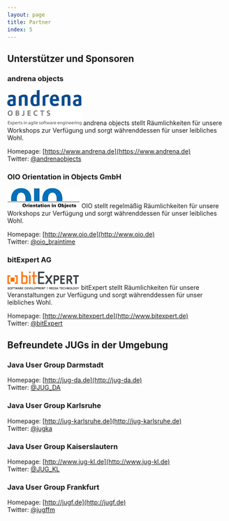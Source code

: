 ```yaml
---
layout: page
title: Partner
index: 5
---
```


## Unterstützer und Sponsoren

### andrena objects 

<img src="/public/img/andrena-logo.png" />
andrena objects stellt Räumlichkeiten für unsere Workshops zur Verfügung und sorgt währenddessen für unser leibliches Wohl.
 
Homepage: [https://www.andrena.de](https://www.andrena.de)<br />
Twitter:  [@andrenaobjects](https://twitter.com/andrenaobjects)

### OIO Orientation in Objects GmbH

<img src="/public/img/oio-logo.png" />
OIO stellt regelmäßig Räumlichkeiten für unsere Workshops zur Verfügung und sorgt währenddessen für unser leibliches Wohl.

Homepage: [http://www.oio.de](http://www.oio.de)<br />
Twitter:  [@oio_braintime](https://twitter.com/oio_braintime)

### bitExpert AG

<img src="/public/img/bitexpert-logo.png" />
bitExpert stellt Räumlichkeiten für unsere Veranstaltungen zur Verfügung und sorgt währenddessen für unser leibliches Wohl.

Homepage: [http://www.bitexpert.de](http://www.bitexpert.de)<br />
Twitter:  [@bitExpert](https://twitter.com/bitExpert)

## Befreundete JUGs in der Umgebung

### Java User Group Darmstadt

Homepage: [http://jug-da.de](http://jug-da.de)<br />
Twitter:  [@JUG_DA](https://twitter.com/JUG_DA)

### Java User Group Karlsruhe

Homepage: [http://jug-karlsruhe.de](http://jug-karlsruhe.de)<br />
Twitter:  [@jugka](https://twitter.com/jugka)

### Java User Group Kaiserslautern

Homepage: [http://www.jug-kl.de](http://www.jug-kl.de)<br />
Twitter:  [@JUG_KL](https://twitter.com/JUG_KL)

### Java User Group Frankfurt

Homepage: [http://jugf.de](http://jugf.de)<br />
Twitter:  [@jugffm](https://twitter.com/jugffm)
